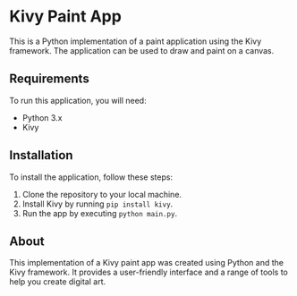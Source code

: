 # Kivy Paint App

This is a Python implementation of a paint application using the Kivy framework. The application can be used to draw and paint on a canvas.

## Requirements

To run this application, you will need:

- Python 3.x
- Kivy

## Installation

To install the application, follow these steps:

1. Clone the repository to your local machine.
2. Install Kivy by running `pip install kivy`.
3. Run the app by executing `python main.py`.

## About

This implementation of a Kivy paint app was created using Python and the Kivy framework. It provides a user-friendly interface and a range of tools to help you create digital art.

